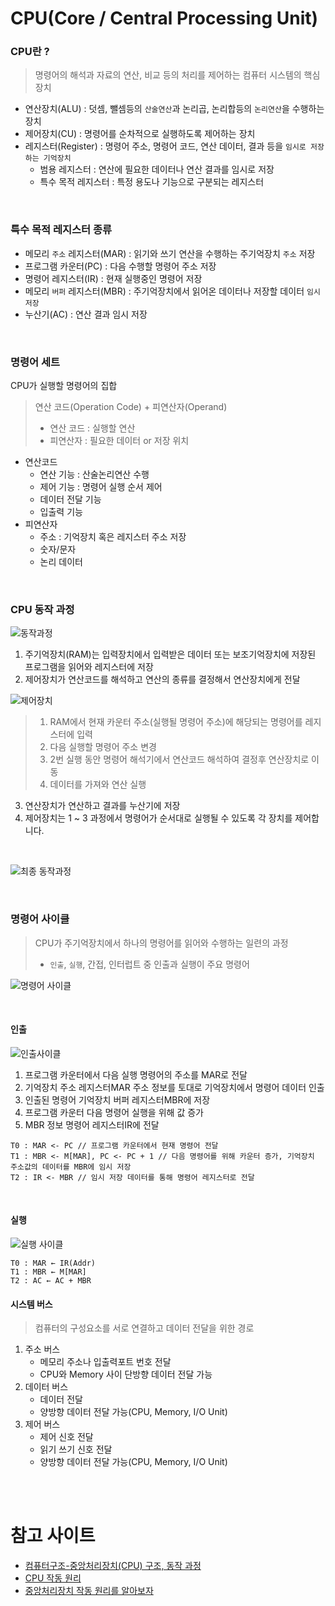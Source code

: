# CPU(Core / Central Processing Unit)

### CPU란 ? 

> 명령어의 해석과 자료의 연산, 비교 등의 처리를 제어하는 컴퓨터 시스템의 핵심 장치

- 연산장치(ALU) : 덧셈, 뺄셈등의 `산술연산`과 논리곱, 논리합등의 `논리연산`을 수행하는 장치
- 제어장치(CU) : 명령어를 순차적으로 실행하도록 제어하는 장치
- 레지스터(Register) : 명령어 주소, 명령어 코드, 연산 데이터, 결과 등을 `임시로 저장하는 기억장치`
  - 범용 레지스터 : 연산에 필요한 데이터나 연산 결과를 임시로 저장
  - 특수 목적 레지스터 : 특정 용도나 기능으로 구분되는 레지스터


<br/>

### 특수 목적 레지스터 종류

- 메모리 `주소` 레지스터(MAR) : 읽기와 쓰기 연산을 수행하는 주기억장치 `주소` 저장
- 프로그램 카운터(PC) : 다음 수행할 명령어 주소 저장
- 명령어 레지스터(IR) : 현재 실행중인 명령어 저장
- 메모리 `버퍼` 레지스터(MBR) : 주기억장치에서 읽어온 데이터나 저장할 데이터 `임시 저장`
- 누산기(AC) :  연산 결과 임시 저장

<br/>

### 명령어 세트

CPU가 실행할 명령어의 집합

>연산 코드(Operation Code) + 피연산자(Operand)
>- 연산 코드 : 실행할 연산
>- 피연산자 : 필요한 데이터 or 저장 위치

- 연산코드
  - 연산 기능 : 산술논리연산 수행
  - 제어 기능 : 명령어 실행 순서 제어
  - 데이터 전달 기능
  - 입출력 기능
- 피연산자
  - 주소 : 기억장치 혹은 레지스터 주소 저장
  - 숫자/문자
  - 논리 데이터



<br/>


### CPU 동작 과정

![동작과정](https://img1.daumcdn.net/thumb/R1280x0/?scode=mtistory2&fname=https%3A%2F%2Fblog.kakaocdn.net%2Fdn%2FbR4acg%2FbtqDeI3aSlc%2FmyhGxfJjd6Cr2mco2Mc3hK%2Fimg.jpg)

1. 주기억장치(RAM)는 입력장치에서 입력받은 데이터 또는 보조기억장치에 저장된 프로그램을 읽어와 레지스터에 저장
2. 제어장치가 연산코드를 해석하고 연산의 종류를 결정해서 연산장치에게 전달

![제어장치](https://img1.daumcdn.net/thumb/R1280x0/?scode=mtistory2&fname=https%3A%2F%2Fblog.kakaocdn.net%2Fdn%2FcRakOf%2FbtqDeIvkzrP%2F0AmHB8OBW8WA0xkV9W7LOk%2Fimg.png)

> 1. RAM에서 현재 카운터 주소(실행될 명령어 주소)에 해당되는 명령어를 레지스터에 입력
> 2. 다음 실행할 명령어 주소 변경
> 3. 2번 실행 동안 명령어 해석기에서 연산코드 해석하여 결정후 연산장치로 이동
> 4. 데이터를 가져와 연산 실행


3. 연산장치가 연산하고 결과를 누산기에 저장
4. 제어장치는 1 ~ 3 과정에서 명령어가 순서대로 실행될 수 있도록 각 장치를 제어합니다.

<br/>

![최종 동작과정](https://img1.daumcdn.net/thumb/R1280x0/?scode=mtistory2&fname=https%3A%2F%2Fblog.kakaocdn.net%2Fdn%2Fb7Csvw%2FbtqDfCg8dU3%2F2kUsWKz39BJFB8VVQzxfh1%2Fimg.jpg)


<br/>

### 명령어 사이클

> CPU가 주기억장치에서 하나의 명령어를 읽어와 수행하는 일련의 과정
> - `인출`, `실행`, 간접, 인터럽트 중 인출과 실행이 주요 명령어

![명령어 사이클](https://t1.daumcdn.net/cfile/tistory/230B3B3F52C9329109)

<br/>

#### 인출

![인출사이클](https://t1.daumcdn.net/cfile/tistory/230B774F575BA66F2C)

1. 프로그램 카운터에서 다음 실행 명령어의 주소를 MAR로 전달
2. 기억장치 주소 레지스터MAR 주소 정보를 토대로 기억장치에서 명령어 데이터 인출
3. 인출된 명령어 기억장치 버퍼 레지스터MBR에 저장
4. 프로그램 카운터 다음 명령어 실행을 위해 값 증가
5. MBR 정보 명령어 레지스터IR에 전달

```
T0 : MAR <- PC // 프로그램 카운터에서 현재 명령어 전달
T1 : MBR <- M[MAR], PC <- PC + 1 // 다음 명령어를 위해 카운터 증가, 기억장치 주소값의 데이터를 MBR에 임시 저장
T2 : IR <- MBR // 임시 저장 데이터를 통해 명령어 레지스터로 전달
```

<br/>

#### 실행

![실행 사이클](https://t1.daumcdn.net/cfile/tistory/2303A14F575BA67031)

```
T0 : MAR ← IR(Addr)
T1 : MBR ← M[MAR]
T2 : AC ← AC + MBR
```

#### 시스템 버스

> 컴퓨터의 구성요소를 서로 연결하고 데이터 전달을 위한 경로

1. 주소 버스
   - 메모리 주소나 입출력포트 번호 전달
   - CPU와 Memory 사이 단방향 데이터 전달 가능
2. 데이터 버스
    - 데이터 전달
    - 양방향 데이터 전달 가능(CPU, Memory, I/O Unit)
3. 제어 버스
   - 제어 신호 전달
   - 읽기 쓰기 신호 전달
   - 양방향 데이터 전달 가능(CPU, Memory, I/O Unit)


<br/>
<br/>

# 참고 사이트

- [컴퓨터구조-중앙처리장치(CPU) 구조, 동작 과정](https://foxtrotin.tistory.com/144)
- [CPU 작동 원리](https://intrepidgeeks.com/tutorial/working-principle-of-cpu)
- [중앙처리장치 작동 원리를 알아보자](https://ndb796.tistory.com/7)
